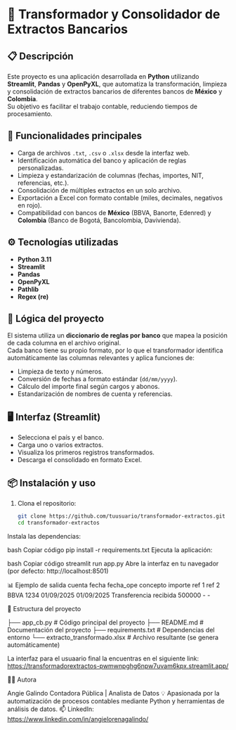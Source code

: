 # 🧾 Transformador y Consolidador de Extractos Bancarios

## 📋 Descripción
Este proyecto es una aplicación desarrollada en **Python** utilizando **Streamlit**, **Pandas** y **OpenPyXL**, que automatiza la transformación, limpieza y consolidación de extractos bancarios de diferentes bancos de **México** y **Colombia**.  
Su objetivo es facilitar el trabajo contable, reduciendo tiempos de procesamiento.

## 🚀 Funcionalidades principales
- Carga de archivos `.txt`, `.csv` o `.xlsx` desde la interfaz web.
- Identificación automática del banco y aplicación de reglas personalizadas.
- Limpieza y estandarización de columnas (fechas, importes, NIT, referencias, etc.).
- Consolidación de múltiples extractos en un solo archivo.
- Exportación a Excel con formato contable (miles, decimales, negativos en rojo).
- Compatibilidad con bancos de **México** (BBVA, Banorte, Edenred) y **Colombia** (Banco de Bogotá, Bancolombia, Davivienda).

## ⚙️ Tecnologías utilizadas
- **Python 3.11**
- **Streamlit**
- **Pandas**
- **OpenPyXL**
- **Pathlib**
- **Regex (re)**

## 🧠 Lógica del proyecto
El sistema utiliza un **diccionario de reglas por banco** que mapea la posición de cada columna en el archivo original.  
Cada banco tiene su propio formato, por lo que el transformador identifica automáticamente las columnas relevantes y aplica funciones de:
- Limpieza de texto y números.
- Conversión de fechas a formato estándar (`dd/mm/yyyy`).
- Cálculo del importe final según cargos y abonos.
- Estandarización de nombres de cuenta y referencias.

## 🖥️ Interfaz (Streamlit)
- Selecciona el país y el banco.
- Carga uno o varios extractos.
- Visualiza los primeros registros transformados.
- Descarga el consolidado en formato Excel.

## 📦 Instalación y uso
1. Clona el repositorio:
   ```bash
   git clone https://github.com/tuusuario/transformador-extractos.git
   cd transformador-extractos
Instala las dependencias:

bash
Copiar código
pip install -r requirements.txt
Ejecuta la aplicación:

bash
Copiar código
streamlit run app.py
Abre la interfaz en tu navegador (por defecto: http://localhost:8501)

📊 Ejemplo de salida
cuenta	fecha	fecha_ope	concepto	importe	ref 1	ref 2
BBVA 1234	01/09/2025	01/09/2025	Transferencia recibida	500000	-	-

📁 Estructura del proyecto

├── app_cb.py                 # Código principal del proyecto
├── README.md                 # Documentación del proyecto
├── requirements.txt          # Dependencias del entorno
└── extracto_transformado.xlsx         # Archivo resultante (se genera automáticamente)


La interfaz para el usuaario final la encuentras en el siguiente link: https://transformadorextractos-pwmwnpghg6npw7uvam6kpx.streamlit.app/

👩‍💼 Autora

Angie Galindo
Contadora Pública | Analista de Datos
💡 Apasionada por la automatización de procesos contables mediante Python y herramientas de análisis de datos.
📫 LinkedIn: https://www.linkedin.com/in/angielorenagalindo/
